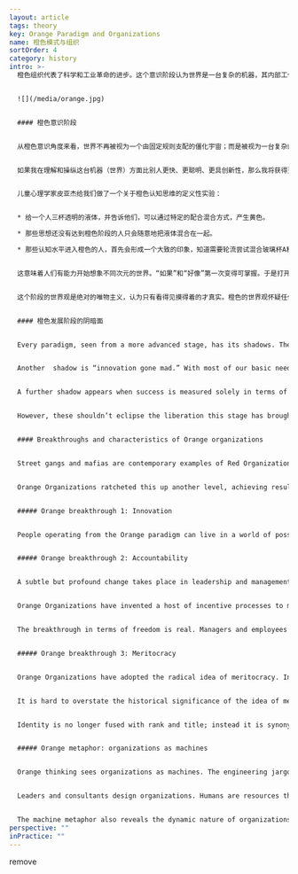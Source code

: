 ```yaml
---
layout: article
tags: theory
key: Orange Paradigm and Organizations
name: 橙色模式与组织
sortOrder: 4
category: history
intro: >-
  橙色组织代表了科学和工业革命的进步。这个意识阶段认为世界是一台复杂的机器，其内部工作原理和自然规律都可以被研究和理解。这一观点在过去两个世纪深刻地改变了人类，带来了前所未有的繁荣和生命的希望。当今的管理思路特点是注重竞争、创新和绩效，这些塑造了橙色组织的运作方式。领导从指挥和控制转变为预测和控制（目标管理）。作为机器的组织是橙色世界观的主要隐喻。现在大多数大公司都是这样运作的。


  ![](/media/orange.jpg)


  #### 橙色意识阶段


  从橙色意识角度来看，世界不再被视为一个由固定规则支配的僵化宇宙；而是被视为一台复杂的机器，其内部工作原理和自然规律可以被研究和理解。


  如果我在理解和操纵这台机器（世界）方面比别人更快、更聪明、更具创新性，那么我将获得更多的成功、财富、市场份额或任何我想要的东西。


  儿童心理学家皮亚杰给我们做了一个关于橙色认知思维的定义性实验：


  * 给一个人三杯透明的液体，并告诉他们，可以通过特定的配合混合方式，产生黄色。

  * 那些思想还没有达到橙色阶段的人只会随意地把液体混合在一起。

  * 那些认知水平进入橙色的人，首先会形成一个大致的印象，知道需要轮流尝试混合玻璃杯A和B，然后A和C，然后B和C，以此类推。他们会一次一个地尝试所有不同的组合。


  这意味着人们有能力开始想象不同次元的世界。“如果”和“好像”第一次变得可掌握。于是打开了通向各种理想的可能性。有了这种认知能力，人们就可以质疑权威、群体规范和所继承的现状。橙色认知打开了科学研究、创新和创业的闸门。


  这个阶段的世界观是绝对的唯物主义，认为只有看得见摸得着的才真实。橙色的世界观怀疑任何形式的灵性和超越性，因为橙色意识难以相信一些无法通过经验证明或观察到的事物。在这个唯物的世界里，什么都是多多益善（贪婪）。


  #### 橙色发展阶段的阴暗面


  Every paradigm, seen from a more advanced stage, has its shadows. The dark side of the Orange paradigm is hard to ignore: corporate greed, political short-termism, over leverage, over-consumption, and the reckless exploitation of the planet’s resources and ecosystems.


  Another  shadow is “innovation gone mad.” With most of our basic needs taken care of, businesses increasingly try to create needs, feeding the illusion that more stuff will make us happy and whole.


  A further shadow appears when success is measured solely in terms of money and recognition. When growth and the bottom line are all that count, and when the only successful life is one that reaches the top, people often experience a sense of emptiness in their lives.


  However, these shouldn’t eclipse the liberation this stage has brought. Making it OK to question authority has allowed us to engage, for the first time, in the pursuit of truth regardless of religious dogma or political authority. We have become capable of questioning and stepping out of the condition we were born into; we are capable of breaking free from the thoughts and behaviors that gender and our social class would have imposed upon us in earlier times.


  #### Breakthroughs and characteristics of Orange organizations


  Street gangs and mafias are contemporary examples of Red Organizations. The Catholic Church, the military, and the public school system are archetypes of Amber Organizations. Modern global corporations are the embodiment of Orange Organizations. In terms of outcome, Amber Organizations surpassed anything Red Organizations could even contemplate.


  Orange Organizations ratcheted this up another level, achieving results on entirely new orders of magnitude, thanks to three additional breakthroughs: innovation, accountability, and meritocracy.


  ##### Orange breakthrough 1: Innovation


  People operating from the Orange paradigm can live in a world of possibilities; what is not yet, could be one day. They can question the status quo and formulate ways to improve it. Unsurprisingly, leaders of Orange Organizations don’t tire of saying that change and innovation are not threats, but opportunities. Orange Organizations retain a hierarchical pyramid, but create departments such as R&D , Marketing and Product Management to foster and enable innovation. Project and cross–functional teams come together to look at problems and issues in new ways.


  ##### Orange breakthrough 2: Accountability


  A subtle but profound change takes place in leadership and management style. Amber command and control becomes Orange predict and control. In order to innovate more often and faster than others, it becomes a competitive advantage to tap into the intelligence of many brains in the organization. More people in the organization are given room to maneuver and are empowered and trusted to think and make decisions.


  Orange Organizations have invented a host of incentive processes to motivate employees to reach the targets that have been set, including performance appraisals, bonus schemes, quality awards, and stock options. To put it simply, where Amber relied on sticks, Orange came up with carrots.


  The breakthrough in terms of freedom is real. Managers and employees are given room to exercise their creativity and talent and the latitude to figure out how they want to reach their objectives. In practice fear of failure often drives managers to keep control rather than delegating, thus losing the benefits of distributing responsibility.


  ##### Orange breakthrough 3: Meritocracy


  Orange Organizations have adopted the radical idea of meritocracy. In principle, anybody can move up the ladder, and nobody has to be confined to their position. The mailroom boy can become the CEO―even if that boy happens to be a girl or has a minority background. Orange has given birth to modern human resources and a range of processes and practices, including performance appraisal, incentive systems, resource planning, talent management, leadership training, and succession planning.


  It is hard to overstate the historical significance of the idea of meritocracy. People now take responsibility for managing their careers and expect to change positions every few years, either inside the organization, or outside if needed.


  Identity is no longer fused with rank and title; instead it is synonymous  with our need to be seen as competent, successful and ready for the next promotion.


  ##### Orange metaphor: organizations as machines


  Orange thinking sees organizations as machines. The engineering jargon we use to talk about organizations reveals how deeply we hold this metaphor. We talk about units and layers, inputs and outputs, efficiency and effectiveness, pulling the lever and moving the needle, accelerating and hitting the brakes, scoping problems and scaling solutions, information flows and bottlenecks, re-engineering and downsizing.


  Leaders and consultants design organizations. Humans are resources that must be carefully aligned on the chart, rather like cogs in a machine. Changes must be planned and mapped out in blueprints, then carefully implemented according to plan. If some of the machinery functions below the expected rhythm, it’s probably time for a “soft” intervention―the occasional team-building―like injecting oil to grease the wheels.


  The machine metaphor also reveals the dynamic nature of organizations in Orange (as compared to Amber, where we think of organizations as rigid, unchanging sets of rules and hierarchies). There is room for energy, creativity, and innovation. At the same time, the metaphor of the machine indicates that these organizations, however much they brim with activity, can still feel lifeless and soulless.
perspective: ""
inPractice: ""
---
```

remove
